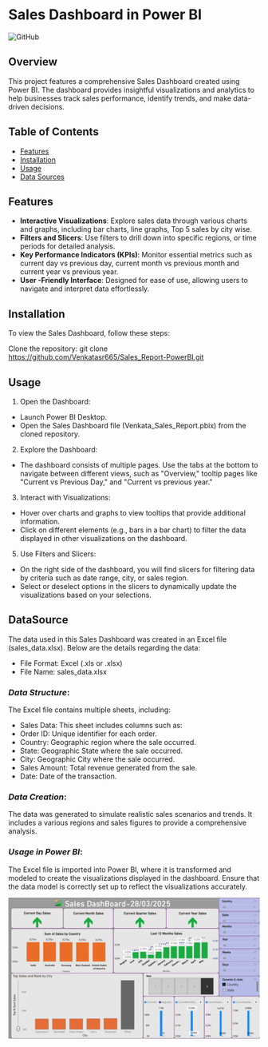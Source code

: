 
# Sales Dashboard in Power BI

![GitHub](https://img.shields.io/badge/GitHub-VenkataSaiRam-black?style=flat-square&logo=github&logoColor=white)

## Overview

This project features a comprehensive Sales Dashboard created using Power BI. The dashboard provides insightful visualizations and analytics to help businesses track sales performance, identify trends, and make data-driven decisions.

## Table of Contents

- [Features](#features)
- [Installation](#installation)
- [Usage](#usage)
- [Data Sources](#data-sources)

## Features

- **Interactive Visualizations**: Explore sales data through various charts and graphs, including bar charts, line graphs, Top 5 sales by city wise.
- **Filters and Slicers**: Use filters to drill down into specific regions, or time periods for detailed analysis.
- **Key Performance Indicators (KPIs)**: Monitor essential metrics such as current day vs previous day, current month vs previous month and current year vs previous year.
- **User -Friendly Interface**: Designed for ease of use, allowing users to navigate and interpret data effortlessly.

## Installation

To view the Sales Dashboard, follow these steps:

Clone the repository:
   git clone https://github.com/Venkatasr665/Sales_Report-PowerBI.git

## Usage

1. Open the Dashboard:
- Launch Power BI Desktop.
- Open the Sales Dashboard file (Venkata_Sales_Report.pbix) from the cloned repository.

2. Explore the Dashboard:
- The dashboard consists of multiple pages. Use the tabs at the bottom to navigate between different views, such as "Overview," tooltip pages like "Current vs Previous Day," and "Current vs previous year."

3. Interact with Visualizations:
- Hover over charts and graphs to view tooltips that provide additional information.
- Click on different elements (e.g., bars in a bar chart) to filter the data displayed in other visualizations on the dashboard.

5. Use Filters and Slicers:
- On the right side of the dashboard, you will find slicers for filtering data by criteria such as date range, city, or sales region.
- Select or deselect options in the slicers to dynamically update the visualizations based on your selections.

## DataSource

The data used in this Sales Dashboard was created in an Excel file (sales_data.xlsx). Below are the details regarding the data:

  - File Format: Excel (.xls or .xlsx)
  - File Name: sales_data.xlsx

### *Data Structure*:
The Excel file contains multiple sheets, including:
- Sales Data: This sheet includes columns such as:
- Order ID: Unique identifier for each order.
- Country: Geographic region where the sale occurred.
- State: Geographic State where the sale occurred.
- City: Geographic City where the sale occurred.
- Sales Amount: Total revenue generated from the sale.
- Date: Date of the transaction.

### *Data Creation*:
The data was generated to simulate realistic sales scenarios and trends. It includes a various regions and sales figures to provide a comprehensive analysis.

### *Usage in Power BI*:
The Excel file is imported into Power BI, where it is transformed and modeled to create the visualizations displayed in the dashboard. Ensure that the data model is correctly set up to reflect the visualizations accurately.

![Alt text](https://github.com/Venkatasr665/Sales_Report-PowerBI/blob/main/SalesDashboard.png?raw=true)


